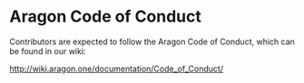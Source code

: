 # Aragon Code of Conduct

Contributors are expected to follow the Aragon Code of Conduct, which can be found in our wiki:

http://wiki.aragon.one/documentation/Code_of_Conduct/

